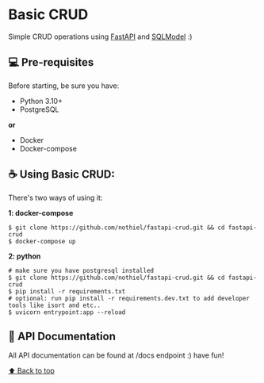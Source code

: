 # Basic CRUD

Simple CRUD operations using [FastAPI](https://fastapi.tiangolo.com/) and [SQLModel](https://sqlmodel.tiangolo.com/) :)

## 💻 Pre-requisites

Before starting, be sure you have:
* Python 3.10+
* PostgreSQL

**or**


* Docker
* Docker-compose


## ☕ Using Basic CRUD:

There's two ways of using it:

**1: docker-compose**
```
$ git clone https://github.com/nothiel/fastapi-crud.git && cd fastapi-crud
$ docker-compose up
```
**2: python**
```
# make sure you have postgresql installed
$ git clone https://github.com/nothiel/fastapi-crud.git && cd fastapi-crud
$ pip install -r requirements.txt
# optional: run pip install -r requirements.dev.txt to add developer tools like isort and etc..
$ uvicorn entrypoint:app --reload
```

## 📔 API Documentation

All API documentation can be found at /docs endpoint :) have fun!

[⬆ Back to top](#basic-crud)<br>